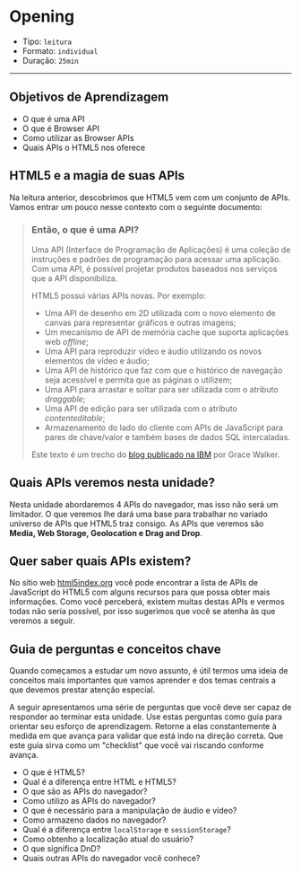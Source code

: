 # Opening

- Tipo: `leitura`
- Formato: `individual`
- Duração: `25min`

***

## Objetivos de Aprendizagem

- O que é uma API
- O que é Browser API
- Como utilizar as Browser APIs
- Quais APIs o HTML5 nos oferece

## HTML5 e a magia de suas APIs

Na leitura anterior, descobrimos que HTML5 vem com um conjunto de APIs. Vamos
entrar um pouco nesse contexto com o seguinte documento:

> ### Então, o que é uma API?
>
>Uma API (Interface de Programação de Aplicações) é uma coleção de instruções e
>padrões de programação para acessar uma aplicação. Com uma API, é possível
>projetar produtos baseados nos serviços que a API disponibiliza.
>
>HTML5 possui várias APIs novas. Por exemplo:
>
>- Uma API de desenho em 2D utilizada com o novo elemento de canvas para
>  representar gráficos e outras imagens;
>- Um mecanismo de API de memória cache que suporta aplicações web _offline_;
>- Uma API para reproduzir vídeo e áudio utilizando os novos elementos de vídeo
>  e áudio;
>- Uma API de histórico que faz com que o histórico de navegação seja acessível
>  e permita que as páginas o utilizem;
>- Uma API para arrastar e soltar para ser utilizada com o atributo _draggable_;
>- Uma API de edição para ser utilizada com o atributo _contenteditable_;
>- Armazenamento do lado do cliente com APIs de JavaScript para pares de
>  chave/valor e também bases de dados SQL intercaladas.
>
>Este texto é um trecho do [blog publicado na
>IBM](https://www.ibm.com/developerworks/ssa/web/library/wa-html5fundamentals3/index.html)
>por Grace Walker.

## Quais APIs veremos nesta unidade?

Nesta unidade abordaremos 4 APIs do navegador, mas isso não será um limitador. O
que veremos lhe dará uma base para trabalhar no variado universo de APIs que
HTML5 traz consigo. As APIs que veremos são **Media, Web Storage, Geolocation e
Drag and Drop**.

## Quer saber quais APIs existem?

No sítio web [html5index.org](http://html5index.org/) você pode encontrar a
lista de APIs de JavaScript do HTML5 com alguns recursos para que possa obter
mais informações. Como você perceberá, existem muitas destas APIs e vermos todas
não seria possível, por isso sugerimos que você se atenha às que veremos a
seguir.

## Guia de perguntas e conceitos chave

Quando começamos a estudar um novo assunto, é útil termos uma ideia de conceitos
mais importantes que vamos aprender e dos temas centrais a que devemos prestar
atenção especial.

A seguir apresentamos uma série de perguntas que você deve ser capaz de
responder ao terminar esta unidade. Use estas perguntas como guia para orientar
seu esforço de aprendizagem. Retorne a elas constantemente à medida em que
avança para validar que está indo na direção correta. Que este guia sirva como
um "checklist" que você vai riscando conforme avança.

- O que é HTML5?
- Qual é a diferença entre HTML e HTML5?
- O que são as APIs do navegador?
- Como utilizo as APIs do navegador?
- O que é necessário para a manipulação de áudio e vídeo?
- Como armazeno dados no navegador?
- Qual é a diferença entre `localStorage` e `sessionStorage`?
- Como obtenho a localização atual do usuário?
- O que significa DnD?
- Quais outras APIs do navegador você conhece?